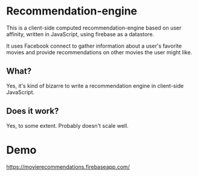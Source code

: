 # Recommendation-engine

This is a client-side computed recommendation-engine based on user affinity, written in JavaScript, using firebase as a datastore.

It uses Facebook connect to gather information about a user's favorite movies and provide recommendations on other movies the user might like.

## What?

Yes, it's kind of bizarre to write a recommendation engine in client-side JavaScript.

## Does it work?

Yes, to some extent. Probably doesn't scale well.

# Demo

https://movierecommendations.firebaseapp.com/